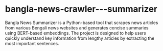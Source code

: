 # bangla-news-crawler---summarizer
Bangla News Summarizer is a Python-based tool that scrapes news articles from various Bengali news websites and generates concise summaries using BERT-based embeddings. The project is designed to help users quickly understand key information from lengthy articles by extracting the most important sentences.
